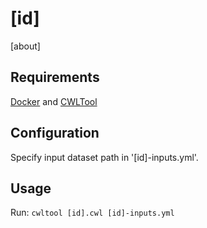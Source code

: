 # [id]

[about]

## Requirements

[Docker](https://docs.docker.com/install/) and [CWLTool](https://github.com/common-workflow-language/cwltool#install)

## Configuration

Specify input dataset path in '[id]-inputs.yml'.

## Usage

Run: `cwltool [id].cwl [id]-inputs.yml`
